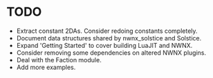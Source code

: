 # TODO

* Extract constant 2DAs. Consider redoing constants completely.
* Document data structures shared by nwnx_solstice and Solstice.
* Expand 'Getting Started' to cover building LuaJIT and NWNX.
* Consider removing some dependencies on altered NWNX plugins.
* Deal with the Faction module.
* Add more examples.
